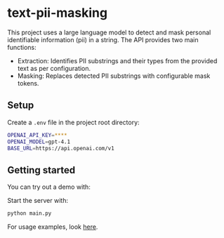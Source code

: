 # text-pii-masking

This project uses a large language model to detect and mask personal identifiable information (pii) in a string. The API provides two main functions:

- Extraction: Identifies PII substrings and their types from the provided text as per configuration.
- Masking: Replaces detected PII substrings with configurable mask tokens.

## Setup

Create a `.env` file in the project root directory:

```bash
OPENAI_API_KEY=****
OPENAI_MODEL=gpt-4.1
BASE_URL=https://api.openai.com/v1
```

## Getting started

You can try out a demo with:

Start the server with:

```bash
python main.py
```

For usage examples, look [here](docs/api_usage.md).
